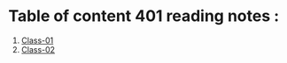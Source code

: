 # Table of content 401 reading notes :

01. [Class-01](https://aseelhamamreh.github.io/reading-notes/code4/class-01)
02. [Class-02](https://aseelhamamreh.github.io/reading-notes/code4/class-02)
